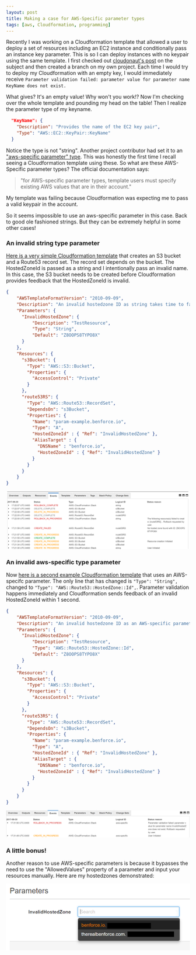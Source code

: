 ```yaml
---
layout: post
title: Making a case for AWS-Specific parameter types
tags: [aws, Cloudformation, programming]
---
```


Recently I was working on a Cloudformation template that allowed a user to deploy a set of resources including an EC2 instance and conditionally pass an instance key parameter. This is so I can deploy instances with no keypair using the same template. I first checked out [cloudonaut's post](https://cloudonaut.io/optional-parameter-in-cloudformation) on the subject and then created a branch on my own project. Each time I would try to deploy my Cloudformation with an empty key, I would immediately receive `Parameter validation failed: parameter value for parameter name KeyName does not exist.`


What gives? It's an empty value! Why won't you work!? Now I'm checking over the whole template and pounding my head on the table! Then I realize the parameter type of my keyname.

```json
  "KeyName": {
    "Description": "Provides the name of the EC2 key pair",
    "Type": "AWS::EC2::KeyPair::KeyName"
  }
```

Notice the type is not "string". Another project contributor had set it to an ["aws-specific parameter" type](https://docs.aws.amazon.com/AWSCloudFormation/latest/UserGuide/parameters-section-structure.html). This was honestly the first time I recall seeing a Cloudformation template using these. So what are these AWS-Specific parameter types? The official documentation says:

>  "for AWS-specific parameter types, template users must specify existing AWS values that are in their account."

My template was failing because Cloudformation was expecting me to pass a valid keypair in the account.

So it seems impossible to use an aws-specific parameter in this case. Back to good ole fashioned strings. But they can be extremely helpful in some other cases!

### An invalid string type parameter

[Here is a very simple Cloudformation template](\files\string-parameter-example.json) that creates an S3 bucket and a Route53 record set. The record set depends on the bucket. The HostedZoneId is passed as a string and I intentionally pass an invalid name. In this case, the S3 bucket needs to be created before Cloudformation provides feedback that the HostedZoneId is invalid.

```json
{
    "AWSTemplateFormatVersion": "2010-09-09",
    "Description": "An invalid hostedzone ID as string takes time to fail",
    "Parameters": {
      "InvalidHostedZone": {
          "Description": "TestResource",
          "Type": "String",
          "Default": "Z8OOPS8TYPO8X"
      }
    },
    "Resources": {
      "s3Bucket": {
        "Type": "AWS::S3::Bucket",
        "Properties": {
          "AccessControl": "Private"
        }
      },
      "route53RS": {
        "Type": "AWS::Route53::RecordSet",
        "DependsOn": "s3Bucket",
        "Properties": {
          "Name": "param-example.benforce.io",
          "Type": "A",
          "HostedZoneId" : { "Ref": "InvalidHostedZone" },
          "AliasTarget" : {
            "DNSName" : "benforce.io",
            "HostedZoneId" : { "Ref": "InvalidHostedZone" }
          }
        }
      }
    }
}
```

![](\img\AWS\cloudformation\invalid-param-name1.png)

### An invalid aws-specific type parameter

Now [here is a second example Cloudformation template](\files\aws-specific-parameter-example.json) that uses an AWS-specifc parameter. The only line that has changed is `"Type": "String",` changed to `"Type": "AWS::Route53::HostedZone::Id",`. Parameter validation happens immediately and Cloudformation sends feedback of an invalid HostedZoneId within 1 second.

```json
{
    "AWSTemplateFormatVersion": "2010-09-09",
    "Description": "An invalid hostedzone ID as an AWS-specific parameter fails immediately.",
    "Parameters": {
      "InvalidHostedZone": {
          "Description": "TestResource",
          "Type": "AWS::Route53::HostedZone::Id",
          "Default": "Z8OOPS8TYPO8X"
      }
    },
    "Resources": {
      "s3Bucket": {
        "Type": "AWS::S3::Bucket",
        "Properties": {
          "AccessControl": "Private"
        }
      },
      "route53RS": {
        "Type": "AWS::Route53::RecordSet",
        "DependsOn": "s3Bucket",
        "Properties": {
          "Name": "param-example.benforce.io",
          "Type": "A",
          "HostedZoneId" : { "Ref": "InvalidHostedZone" },
          "AliasTarget" : {
            "DNSName" : "benforce.io",
            "HostedZoneId" : { "Ref": "InvalidHostedZone" }
          }
        }
      }
    }
}
```

![](\img\AWS\cloudformation\invalid-param-name2.png)

### A little bonus!

Another reason to use AWS-specific parameters is because it bypasses the need to use the "AllowedValues" property of a parameter and input your resources manually. Here are my hostedzones demonstrated:

![](\img\AWS\cloudformation\invalid-param-name3.png)
